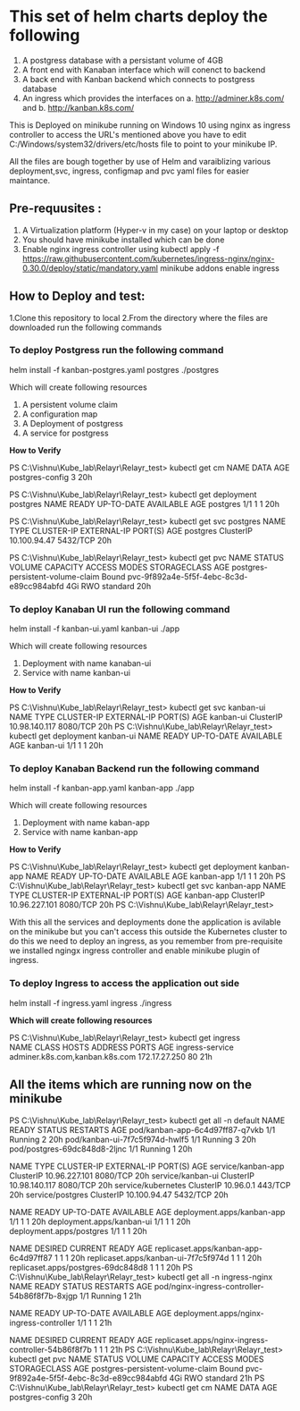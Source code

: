 # This set of helm charts deploy the following 

1. A postgress database with a persistant volume of 4GB 
2. A front end with Kanaban interface which will conenct to backend 
3. A back end with Kanban backend which connects to postgress database
4. An ingress which provides the interfaces on 
    a. http://adminer.k8s.com/ and 
    b. http://kanban.k8s.com/ 


This is Deployed on minikube running on Windows 10  using nginx as ingress controller to access the URL's mentioned above you have to  edit C:/Windows/system32/drivers/etc/hosts file to point to your minikube IP. 

All the files are bough together by use of Helm and varaiblizing various deployment,svc, ingress, configmap and pvc yaml files for easier maintance. 

## Pre-requusites : 

1. A Virtualization platform (Hyper-v in my case) on your laptop or desktop 
2. You should have minikube installed which can be done  
3. Enable nginx ingress controller using 
  kubectl apply -f https://raw.githubusercontent.com/kubernetes/ingress-nginx/nginx-0.30.0/deploy/static/mandatory.yaml
  minikube addons enable ingress

## How to Deploy and test: 

1.Clone this repository to local 
2.From the directory where the files are downloaded run the following commands 

### To deploy Postgress run the following command

helm install -f kanban-postgres.yaml postgres ./postgres

Which will create following resources
1. A persistent volume claim 
2. A configuration map 
3. A Deployment of postgress 
4. A service for postgress

**How to Verify**

PS C:\Vishnu\Kube_lab\Relayr\Relayr_test> kubectl get cm                                                                                                                                                                                     NAME              DATA   AGE
postgres-config   3      20h

PS C:\Vishnu\Kube_lab\Relayr\Relayr_test> kubectl get deployment postgres
NAME       READY   UP-TO-DATE   AVAILABLE   AGE
postgres   1/1     1            1           20h

PS C:\Vishnu\Kube_lab\Relayr\Relayr_test> kubectl get svc postgres
NAME       TYPE        CLUSTER-IP     EXTERNAL-IP   PORT(S)    AGE
postgres   ClusterIP   10.100.94.47   <none>        5432/TCP   20h

PS C:\Vishnu\Kube_lab\Relayr\Relayr_test> kubectl get pvc
NAME                                STATUS   VOLUME                                     CAPACITY   ACCESS MODES   STORAGECLASS   AGE
postgres-persistent-volume-claim    Bound    pvc-9f892a4e-5f5f-4ebc-8c3d-e89cc984abfd   4Gi        RWO            standard       20h

### To deploy Kanaban UI run the following command
helm install -f kanban-ui.yaml kanban-ui ./app

Which will create following resources

1. Deployment with name kanaban-ui 
2. Service with name kanban-ui 

**How to Verify** 

PS C:\Vishnu\Kube_lab\Relayr\Relayr_test> kubectl get svc kanban-ui                                                                                                               NAME        TYPE        CLUSTER-IP      EXTERNAL-IP   PORT(S)    AGE
kanban-ui   ClusterIP   10.98.140.117   <none>        8080/TCP   20h
PS C:\Vishnu\Kube_lab\Relayr\Relayr_test> kubectl get deployment kanban-ui                                                                                                        NAME        READY   UP-TO-DATE   AVAILABLE   AGE
kanban-ui   1/1     1            1           20h

### To deploy Kanaban Backend run the following command

helm install -f kanban-app.yaml kanban-app ./app

Which will create following resources 

1. Deployment with name kaban-app
2. Service with name kanban-app

**How to Verify**

PS C:\Vishnu\Kube_lab\Relayr\Relayr_test> kubectl get deployment kanban-app                                                                                                       NAME         READY   UP-TO-DATE   AVAILABLE   AGE
kanban-app   1/1     1            1           20h
PS C:\Vishnu\Kube_lab\Relayr\Relayr_test> kubectl get svc kanban-app                                                                                                             NAME         TYPE        CLUSTER-IP      EXTERNAL-IP   PORT(S)    AGE
kanban-app   ClusterIP   10.96.227.101   <none>        8080/TCP   20h
PS C:\Vishnu\Kube_lab\Relayr\Relayr_test>                                                                                                                                                                                                                                                                                           

With this all the services and deployments done the application is avilable on the minikube but you can't access this outside the Kubernetes cluster to do this we need to deploy 
an ingress, as you remember from pre-requisite we installed ngingx ingress controller and enable minikube plugin of ingress. 

### To deploy Ingress to access the application out side 

helm install -f ingress.yaml ingress ./ingress

**Which will create following resources**

PS C:\Vishnu\Kube_lab\Relayr\Relayr_test> kubectl get ingress                                                                                                                     
NAME              CLASS    HOSTS                            ADDRESS         PORTS   AGE
ingress-service   <none>   adminer.k8s.com,kanban.k8s.com   172.17.27.250   80      21h


## All the items which are running now on the minikube 

PS C:\Vishnu\Kube_lab\Relayr\Relayr_test> kubectl get all -n default                                                                                                                                                                         NAME                              READY   STATUS    RESTARTS   AGE
pod/kanban-app-6c4d97ff87-q7vkb   1/1     Running   2          20h
pod/kanban-ui-7f7c5f974d-hwlf5    1/1     Running   3          20h
pod/postgres-69dc848d8-2ljnc      1/1     Running   1          20h

NAME                 TYPE        CLUSTER-IP      EXTERNAL-IP   PORT(S)    AGE
service/kanban-app   ClusterIP   10.96.227.101   <none>        8080/TCP   20h
service/kanban-ui    ClusterIP   10.98.140.117   <none>        8080/TCP   20h
service/kubernetes   ClusterIP   10.96.0.1       <none>        443/TCP    20h
service/postgres     ClusterIP   10.100.94.47    <none>        5432/TCP   20h

NAME                         READY   UP-TO-DATE   AVAILABLE   AGE
deployment.apps/kanban-app   1/1     1            1           20h
deployment.apps/kanban-ui    1/1     1            1           20h
deployment.apps/postgres     1/1     1            1           20h

NAME                                    DESIRED   CURRENT   READY   AGE
replicaset.apps/kanban-app-6c4d97ff87   1         1         1       20h
replicaset.apps/kanban-ui-7f7c5f974d    1         1         1       20h
replicaset.apps/postgres-69dc848d8      1         1         1       20h
PS C:\Vishnu\Kube_lab\Relayr\Relayr_test> kubectl get all -n ingress-nginx                                                                                                                                                                   NAME                                            READY   STATUS    RESTARTS   AGE
pod/nginx-ingress-controller-54b86f8f7b-8xjgp   1/1     Running   1          21h

NAME                                       READY   UP-TO-DATE   AVAILABLE   AGE
deployment.apps/nginx-ingress-controller   1/1     1            1           21h

NAME                                                  DESIRED   CURRENT   READY   AGE
replicaset.apps/nginx-ingress-controller-54b86f8f7b   1         1         1       21h
PS C:\Vishnu\Kube_lab\Relayr\Relayr_test> kubectl get pvc                                                                                                                          NAME                                STATUS   VOLUME                                     CAPACITY   ACCESS MODES   STORAGECLASS   AGE
postgres-persistent-volume-claim    Bound    pvc-9f892a4e-5f5f-4ebc-8c3d-e89cc984abfd   4Gi        RWO            standard       21h
PS C:\Vishnu\Kube_lab\Relayr\Relayr_test> kubectl get cm                                                                                                                         NAME              DATA   AGE
postgres-config   3      20h


